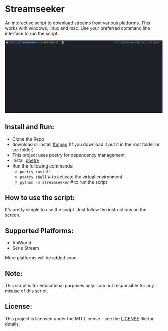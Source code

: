 # Streamseeker

An interactive script to download streams from various platforms.
This works with windows, linux and mac.
Use your preferred command line interface to run the script.

![Streamseeker usage](https://raw.githubusercontent.com/uniprank/streamseeker/master/assets/usage.gif)

## Install and Run:

-   Clone the Repo
-   download or install [ffmpeg](https://ffmpeg.org) (If you download it put it in the root folder or src folder)
-   This project uses poetry for dependency management
-   Install [poetry](https://python-poetry.org/docs/#installation)
-   Run the following commands:
    -   `poetry install`
    -   `poetry shell` # to activate the virtual environment
    -   `python -m streamseeker` # to run the script

## How to use the script:

It's pretty simple to use the script. Just follow the instructions on the screen.

## Supported Platforms:

-   AniWorld
-   Serie Stream

More platforms will be added soon.

## Note:

This script is for educational purposes only. I am not responsible for any misuse of this script.

## License:

This project is licensed under the MIT License - see the [LICENSE](LICENSE) file for details.
